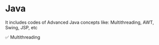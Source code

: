 # Java
It includes codes of Advanced Java concepts like: Multithreading, AWT, Swing, JSP, etc

✅ Multithreading